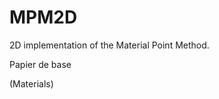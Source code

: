 # MPM2D

2D implementation of the Material Point Method.

<!--
- Papier de base
- Matierials and papier
-
- Autres implementations interessantes
Screenshots
options (record, output, materials, Eigen)
structure pour update
dependencies (*ffmpeg, *eigen, *opengl, *openMp)
-->
Papier de base

(Materials)